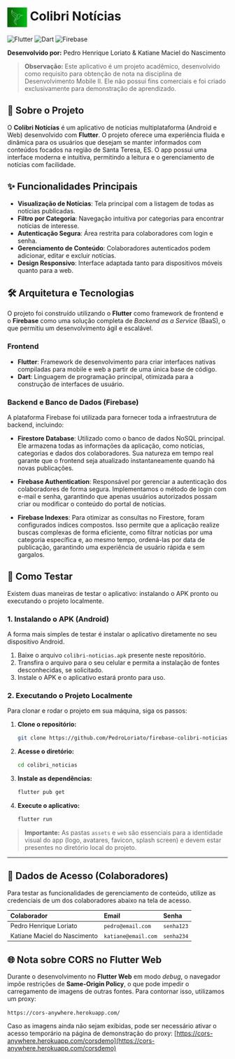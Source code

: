 # <img src="assets/imagens/logo.png" alt="Logo do Colibri Notícias" width="45" style="vertical-align: middle;"> Colibri Notícias

![Flutter](https://img.shields.io/badge/Flutter-3.x-blue?style=for-the-badge&logo=flutter)
![Dart](https://img.shields.io/badge/Dart-3.x-blue?style=for-the-badge&logo=dart)
![Firebase](https://img.shields.io/badge/Firebase-Backend-orange?style=for-the-badge&logo=firebase)

**Desenvolvido por:** Pedro Henrique Loriato & Katiane Maciel do Nascimento

> **Observação:** Este aplicativo é um projeto acadêmico, desenvolvido como requisito para obtenção de nota na disciplina de Desenvolvimento Mobile II. Ele não possui fins comerciais e foi criado exclusivamente para demonstração de aprendizado.

## 📌 Sobre o Projeto

O **Colibri Notícias** é um aplicativo de notícias multiplataforma (Android e Web) desenvolvido com **Flutter**. O projeto oferece uma experiência fluida e dinâmica para os usuários que desejam se manter informados com conteúdos focados na região de Santa Teresa, ES. O app possui uma interface moderna e intuitiva, permitindo a leitura e o gerenciamento de notícias com facilidade.

## ✨ Funcionalidades Principais

- **Visualização de Notícias**: Tela principal com a listagem de todas as notícias publicadas.
- **Filtro por Categoria**: Navegação intuitiva por categorias para encontrar notícias de interesse.
- **Autenticação Segura**: Área restrita para colaboradores com login e senha.
- **Gerenciamento de Conteúdo**: Colaboradores autenticados podem adicionar, editar e excluir notícias.
- **Design Responsivo**: Interface adaptada tanto para dispositivos móveis quanto para a web.

## 🛠️ Arquitetura e Tecnologias

O projeto foi construído utilizando o **Flutter** como framework de frontend e o **Firebase** como uma solução completa de *Backend as a Service* (BaaS), o que permitiu um desenvolvimento ágil e escalável.

### Frontend
- **Flutter**: Framework de desenvolvimento para criar interfaces nativas compiladas para mobile e web a partir de uma única base de código.
- **Dart**: Linguagem de programação principal, otimizada para a construção de interfaces de usuário.

### Backend e Banco de Dados (Firebase)

A plataforma Firebase foi utilizada para fornecer toda a infraestrutura de backend, incluindo:

-   **Firestore Database**: Utilizado como o banco de dados NoSQL principal. Ele armazena todas as informações da aplicação, como notícias, categorias e dados dos colaboradores. Sua natureza em tempo real garante que o frontend seja atualizado instantaneamente quando há novas publicações.

-   **Firebase Authentication**: Responsável por gerenciar a autenticação dos colaboradores de forma segura. Implementamos o método de login com e-mail e senha, garantindo que apenas usuários autorizados possam criar ou modificar o conteúdo do portal de notícias.

-   **Firebase Indexes**: Para otimizar as consultas no Firestore, foram configurados índices compostos. Isso permite que a aplicação realize buscas complexas de forma eficiente, como filtrar notícias por uma categoria específica e, ao mesmo tempo, ordená-las por data de publicação, garantindo uma experiência de usuário rápida e sem gargalos.

## 🚀 Como Testar

Existem duas maneiras de testar o aplicativo: instalando o APK pronto ou executando o projeto localmente.

### 1. Instalando o APK (Android)

A forma mais simples de testar é instalar o aplicativo diretamente no seu dispositivo Android.

1.  Baixe o arquivo `colibri-noticias.apk` presente neste repositório.
2.  Transfira o arquivo para o seu celular e permita a instalação de fontes desconhecidas, se solicitado.
3.  Instale o APK e o aplicativo estará pronto para uso.

### 2. Executando o Projeto Localmente

Para clonar e rodar o projeto em sua máquina, siga os passos:

1.  **Clone o repositório:**
    ```bash
    git clone https://github.com/PedroLoriato/firebase-colibri-noticias.git
    ```
2.  **Acesse o diretório:**
    ```bash
    cd colibri_noticias
    ```
3.  **Instale as dependências:**
    ```bash
    flutter pub get
    ```
4.  **Execute o aplicativo:**
    ```bash
    flutter run
    ```
> **Importante:** As pastas `assets` e `web` são essenciais para a identidade visual do app (logo, avatares, favicon, splash screen) e devem estar presentes no diretório local do projeto.

---

## 🔐 Dados de Acesso (Colaboradores)

Para testar as funcionalidades de gerenciamento de conteúdo, utilize as credenciais de um dos colaboradores abaixo na tela de acesso.

| Colaborador | Email | Senha |
| :--- | :--- | :--- |
| Pedro Henrique Loriato | `pedro@email.com` | `senha123` |
| Katiane Maciel do Nascimento | `katiane@email.com` | `senha234` |

## 🌐 Nota sobre CORS no Flutter Web

Durante o desenvolvimento no **Flutter Web** em modo *debug*, o navegador impõe restrições de **Same-Origin Policy**, o que pode impedir o carregamento de imagens de outras fontes. Para contornar isso, utilizamos um proxy:

`https://cors-anywhere.herokuapp.com/`

Caso as imagens ainda não sejam exibidas, pode ser necessário ativar o acesso temporário na página de demonstração do proxy:
[https://cors-anywhere.herokuapp.com/corsdemo](https://cors-anywhere.herokuapp.com/corsdemo)